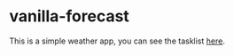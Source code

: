 # vanilla-forecast

This is a simple weather app, you can see the tasklist [here](https://github.com/users/ooyendyk/projects/4/views/1).

